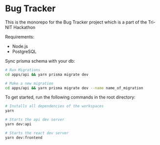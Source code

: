 # Bug Tracker
This is the monorepo for the Bug Tracker project which is a part of the Tri-NIT Hackathon

Requirements:
- Node.js
- PostgreSQL

Sync prisma schema with your db:

```bash
# Run Migrations
cd apps/api && yarn prisma migrate dev

# Make a new migration
cd apps/api && yarn prisma migrate dev --name name_of_migration
```

To get started, run the following commands in the root directory:
```bash
# Installs all dependencies of the workspaces
yarn

# Starts the api dev server
yarn dev:api

# Starts the react dev server
yarn dev:frontend
```
